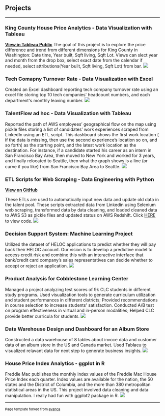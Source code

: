 ## Projects

---

### King County House Price Analytics - Data Visualization with Tableau
[**View in Tableau Public**](https://public.tableau.com/app/profile/ying.huang4202/viz/HousePriceDashboard_17087296444010/KINGCOUNTYHOUSESALES#2)
The goal of this project is to explore the price difference and trend from different dimensions for King County in Washington: Date time, Year built, Sqft living, Sqft Lot. Views can slect year and month from the drop box, select exact date from the calendar if needed, select attributions(Year built, Sqft living, Sqft Lot) from bar.
<img src="images/king county house prices.jpeg?raw=true"/>


### Tech Comapny Turnover Rate - Data Visualization with Excel

Created an Excel dashboard reporting tech company turnover rate using an excel file storing top 10 tech companies' headcount numbers, and each department's monthly leaving number.
<img src="images/image1.png?raw=true"/>

### TalentFlow ad hoc - Data Visualization with Tableau

Reported the path of AWS employees’ geographical flow on the map using pickle files storing a list of candidates’ work experiences scraped from LinkedIn using an ETL script.
This dashboard shows the first work location ( if the data is missing, then use the second experience’s location so on, and so forth) as the starting point, and the latest work location as the destination. For instance, if a candidate started his career as an intern in San Francisco Bay Area, then moved to New York and worked for 3 years, and finally relocated to Seattle, then what the graph shows is a line (or curve if you like) from San Francisco Bay Area to Seattle.
<img src="images/image2.png?raw=true"/>

### ETL Scripts for Web Scraping - Data Engineering with Python
[**View on GitHub**](https://github.com/Veronica027/veronica027.github.io/tree/master/ETL-WebScraping-202312)

These ETLs are used to automatically input new data and update old data in the talent pool. These scripts extracted data from Linkedin using Selenium web scraping, transformed data by data cleaning, and loaded cleaned data to AWS S3 as pickle files and updated status on AWS Redshift.
Click [HERE](https://github.com/Veronica027/veronica027.github.io/tree/master/ETL-WebScraping-202312) to view code.
<img src="images/ETL image.jpg?raw=true"/>


### Decision Support System: Machine Learning Project

Utilized the dataset of HELOC applications to predict whether they will pay back their HELOC account. Our vision is to develop a predictive model to access credit risk and combine this with an interactive interface that bank/credit card company’s sales representatives can decide whether to accept or reject an application.
<img src="images/decision support system.png?raw=true"/>

### Product Analysis for Cobblestone Learning Center

Managed a project analyzing test scores of 9k CLC students in different study programs. Used visualization tools to generate curriculum utilization and student performances in different districts; Provided recommendations in course selection to increase students' satisfaction. Conducted A/B test on program effectiveness in virtual and in-person modalities; Helped CLC provide better curricula for students.
<img src="images/CLC project.png?raw=true"/>

### Data Warehouse Design and Dashboard for an Album Store

Constructed a data warehouse of 8 tables about invoce data and customer data of an album store in the US and Canada market. Used Tablaeu to visualized relavant data for next step to generate business insights.
<img src="images/dashboard.png?raw=true"/>

### House Price Index Analytics - ggplot in R

Freddie Mac publishes the monthly index values of the Freddie Mac House Price Index each quarter. Index values are available for the nation, the 50 states and the District of Columbia, and the more than 380 metropolitan statistical areas in the US. This project involved data cleaning and data manipulation. I really had fun with ggplot2 package in R.
<img src="images/353D5D85-4DDF-4110-ADC6-4552D4F87712.JPG?raw=true"/>


---
<p style="font-size:11px">Page template forked from <a href="https://github.com/evanca/quick-portfolio">evanca</a></p>
<!-- Remove above link if you don't want to attibute -->
